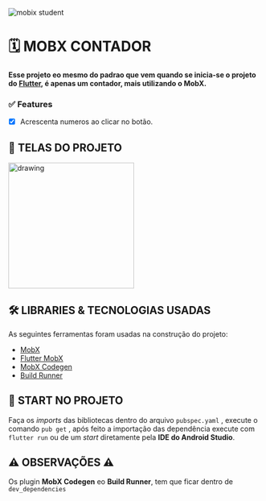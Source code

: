 ![mobix student](https://user-images.githubusercontent.com/54405709/110210365-15ac9180-7e70-11eb-9426-380f292f6890.png)

# 🗓 MOBX CONTADOR

#### Esse projeto eo mesmo do padrao que vem quando se inicia-se o projeto do [Flutter](https://flutter.dev/?gclid=CjwKCAiAm-2BBhANEiwAe7eyFFt_Zrh3hpukNQo9OE7hA3-F64SQgV1c8FWPYmVuQH1A7NYJon9tVxoCQx8QAvD_BwE&gclsrc=aw.ds), é apenas um contador, mais utilizando o MobX.

### ✅ Features

- [x] Acrescenta numeros ao clicar no botão.

## 📱 TELAS DO PROJETO

<img src="https://user-images.githubusercontent.com/54405709/110210600-20b3f180-7e71-11eb-8be8-fcadf9d55006.jpeg" alt="drawing" width="250"/> 


## 🛠 LIBRARIES & TECNOLOGIAS USADAS 

As seguintes ferramentas foram usadas na construção do projeto:


- [MobX](https://pub.dev/packages/mobx)
- [Flutter MobX](https://pub.dev/packages/flutter_mobx)
- [MobX Codegen](https://pub.dev/packages/mobx_codegen)
- [Build Runner](https://pub.dev/packages/build_runner)

## 🚀 START NO PROJETO

Faça os *imports* das bibliotecas dentro do arquivo ```pubspec.yaml``` , execute o comando  ```pub get``` , após feito a importação das dependência execute com ```flutter run``` ou de um *start* diretamente pela **IDE do Android Studio**.

## ⚠ OBSERVAÇÕES ⚠

Os plugin **MobX Codegen** eo **Build Runner**, tem que ficar dentro de ```dev_dependencies```

